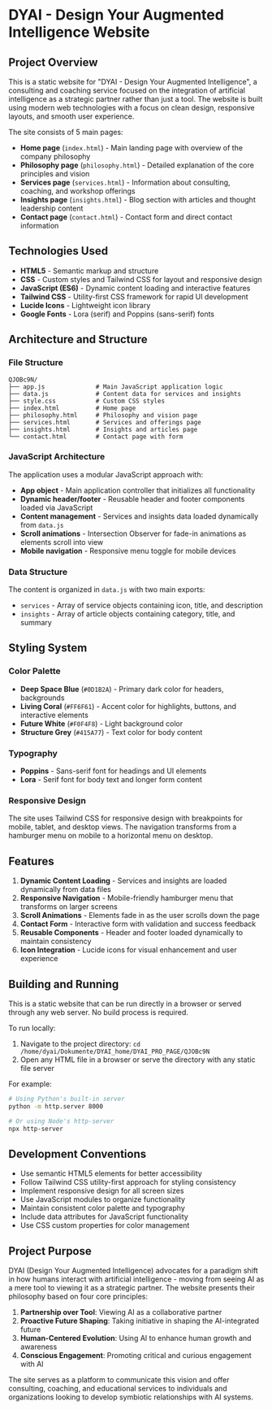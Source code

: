 # DYAI - Design Your Augmented Intelligence Website

## Project Overview

This is a static website for "DYAI - Design Your Augmented Intelligence", a consulting and coaching service focused on the integration of artificial intelligence as a strategic partner rather than just a tool. The website is built using modern web technologies with a focus on clean design, responsive layouts, and smooth user experience.

The site consists of 5 main pages:
- **Home page** (`index.html`) - Main landing page with overview of the company philosophy
- **Philosophy page** (`philosophy.html`) - Detailed explanation of the core principles and vision
- **Services page** (`services.html`) - Information about consulting, coaching, and workshop offerings
- **Insights page** (`insights.html`) - Blog section with articles and thought leadership content
- **Contact page** (`contact.html`) - Contact form and direct contact information

## Technologies Used

- **HTML5** - Semantic markup and structure
- **CSS** - Custom styles and Tailwind CSS for layout and responsive design
- **JavaScript (ES6)** - Dynamic content loading and interactive features
- **Tailwind CSS** - Utility-first CSS framework for rapid UI development
- **Lucide Icons** - Lightweight icon library
- **Google Fonts** - Lora (serif) and Poppins (sans-serif) fonts

## Architecture and Structure

### File Structure
```
QJOBc9N/
├── app.js              # Main JavaScript application logic
├── data.js             # Content data for services and insights
├── style.css           # Custom CSS styles
├── index.html          # Home page
├── philosophy.html     # Philosophy and vision page
├── services.html       # Services and offerings page
├── insights.html       # Insights and articles page
└── contact.html        # Contact page with form
```

### JavaScript Architecture

The application uses a modular JavaScript approach with:

- **App object** - Main application controller that initializes all functionality
- **Dynamic header/footer** - Reusable header and footer components loaded via JavaScript
- **Content management** - Services and insights data loaded dynamically from `data.js`
- **Scroll animations** - Intersection Observer for fade-in animations as elements scroll into view
- **Mobile navigation** - Responsive menu toggle for mobile devices

### Data Structure

The content is organized in `data.js` with two main exports:
- `services` - Array of service objects containing icon, title, and description
- `insights` - Array of article objects containing category, title, and summary

## Styling System

### Color Palette
- **Deep Space Blue** (`#0D1B2A`) - Primary dark color for headers, backgrounds
- **Living Coral** (`#FF6F61`) - Accent color for highlights, buttons, and interactive elements
- **Future White** (`#F0F4F8`) - Light background color
- **Structure Grey** (`#415A77`) - Text color for body content

### Typography
- **Poppins** - Sans-serif font for headings and UI elements
- **Lora** - Serif font for body text and longer form content

### Responsive Design
The site uses Tailwind CSS for responsive design with breakpoints for mobile, tablet, and desktop views. The navigation transforms from a hamburger menu on mobile to a horizontal menu on desktop.

## Features

1. **Dynamic Content Loading** - Services and insights are loaded dynamically from data files
2. **Responsive Navigation** - Mobile-friendly hamburger menu that transforms on larger screens
3. **Scroll Animations** - Elements fade in as the user scrolls down the page
4. **Contact Form** - Interactive form with validation and success feedback
5. **Reusable Components** - Header and footer loaded dynamically to maintain consistency
6. **Icon Integration** - Lucide icons for visual enhancement and user experience

## Building and Running

This is a static website that can be run directly in a browser or served through any web server. No build process is required.

To run locally:
1. Navigate to the project directory: `cd /home/dyai/Dokumente/DYAI_home/DYAI_PRO_PAGE/QJOBc9N`
2. Open any HTML file in a browser or serve the directory with any static file server

For example:
```bash
# Using Python's built-in server
python -m http.server 8000

# Or using Node's http-server
npx http-server
```

## Development Conventions

- Use semantic HTML5 elements for better accessibility
- Follow Tailwind CSS utility-first approach for styling consistency
- Implement responsive design for all screen sizes
- Use JavaScript modules to organize functionality
- Maintain consistent color palette and typography
- Include data attributes for JavaScript functionality
- Use CSS custom properties for color management

## Project Purpose

DYAI (Design Your Augmented Intelligence) advocates for a paradigm shift in how humans interact with artificial intelligence - moving from seeing AI as a mere tool to viewing it as a strategic partner. The website presents their philosophy based on four core principles:

1. **Partnership over Tool**: Viewing AI as a collaborative partner
2. **Proactive Future Shaping**: Taking initiative in shaping the AI-integrated future
3. **Human-Centered Evolution**: Using AI to enhance human growth and awareness
4. **Conscious Engagement**: Promoting critical and curious engagement with AI

The site serves as a platform to communicate this vision and offer consulting, coaching, and educational services to individuals and organizations looking to develop symbiotic relationships with AI systems.